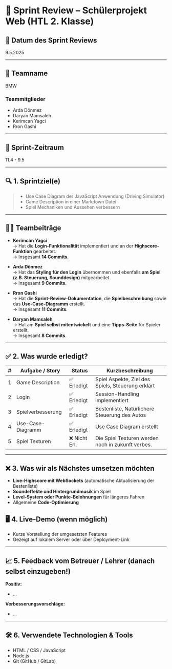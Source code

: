 # 🧾 Sprint Review – Schülerprojekt Web (HTL 2. Klasse)

## 📅 Datum des Sprint Reviews
9.5.2025

---

## 👥 Teamname
BMW

### Teammitglieder
- Arda Dönmez
- Daryan Mamsaleh
- Kerimcan Yagci
- Rron Gashi 

---

## 📌 Sprint-Zeitraum
11.4 - 9.5

---

## 🔍 1. Sprintziel(e)
 
> - Use Case Diagram der JavaScript Anwendung (Driving Simulator)
> - Game Description in einer Markdown Datei
> - Spiel Mechaniken und Aussehen verbessern

---

## 👨‍💻 Teambeiträge

- **Kerimcan Yagci**  
  → Hat die **Login-Funktionalität** implementiert und an der **Highscore-Funktion** gearbeitet.  
  → Insgesamt **14 Commits**.

- **Arda Dönmez**  
  → Hat das **Styling für den Login** übernommen und ebenfalls **am Spiel (z.B. Steuerung, Sounddesign)** mitgearbeitet.  
  → Insgesamt **9 Commits**.

- **Rron Gashi**  
  → Hat die **Sprint-Review-Dokumentation**, die **Spielbeschreibung** sowie das **Use-Case-Diagramm** erstellt.  
  → Insgesamt **11 Commits**.

- **Daryan Mamsaleh**  
  → Hat am **Spiel selbst mitentwickelt** und eine **Tipps-Seite** für Spieler erstellt.  
  → Insgesamt **8 Commits**.

---



## ✅ 2. Was wurde erledigt?

| #  | Aufgabe / Story      | Status        | Kurzbeschreibung                                  |
|----|----------------------|---------------|---------------------------------------------------|
| 1  | Game Description     | ✅ Erledigt   | Spiel Aspekte, Ziel des Spiels, Steuerung erklärt |
| 2  | Login                | ✅ Erledigt   | Session-Handling implementiert                    |
| 3  | Spielverbesserung    | ✅ Erledigt   | Bestenliste, Natürlichere Steuerung des Autos     |
| 4  | Use-Case-Diagramm    | ✅ Erledigt   | Use Case Diagram erstellt                         |
| 5  | Spiel Texturen       | ❌ Nicht Erl. | Die Spiel Texturen werden noch in zukunft verbes. |

---

## ❌ 3. Was wir als Nächstes umsetzen möchten

- **Live-Highscore mit WebSockets** (automatische Aktualisierung der Bestenliste)
- **Soundeffekte und Hintergrundmusik** im Spiel
- **Level-System oder Punkte-Belohnungen** für längeres Fahren
- Allgemeine **Code-Optimierung**

## 🖥️ 4. Live-Demo (wenn möglich)

- Kurze Vorstellung der umgesetzten Features
- Gezeigt auf lokalem Server oder über Deployment-Link

---

## 📈 5. Feedback vom Betreuer / Lehrer (danach selbst einzugeben!)

**Positiv:**  
- …  

**Verbesserungsvorschläge:**  
- …

---

## 🛠️ 6. Verwendete Technologien & Tools

- HTML / CSS / JavaScript   
- Node.js
- Git (GitHub / GitLab)  
